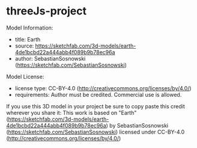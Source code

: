 # threeJs-project

Model Information:
* title:	Earth
* source:	https://sketchfab.com/3d-models/earth-4de1bcbd22a444abb4f089b9b78ec96a
* author:	SebastianSosnowski (https://sketchfab.com/SebastianSosnowski)

Model License:
* license type:	CC-BY-4.0 (http://creativecommons.org/licenses/by/4.0/)
* requirements:	Author must be credited. Commercial use is allowed.

If you use this 3D model in your project be sure to copy paste this credit wherever you share it:
This work is based on "Earth" (https://sketchfab.com/3d-models/earth-4de1bcbd22a444abb4f089b9b78ec96a) by SebastianSosnowski (https://sketchfab.com/SebastianSosnowski) licensed under CC-BY-4.0 (http://creativecommons.org/licenses/by/4.0/)
